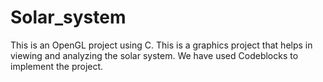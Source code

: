 # Solar_system
This is an OpenGL project using C. This is a graphics project that helps in viewing and analyzing the solar system. We have used Codeblocks to implement the project.
